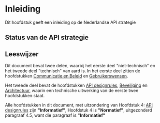 # Inleiding

Dit hoofdstuk geeft een inleiding op de Nederlandse API strategie

## Status van de API strategie

## Leeswijzer

Dit document bevat twee delen, waarbij het eerste deel "niet-technisch" en het tweede deel "technisch" van aard is.
In het eerste deel zitten de hoofdstukken [Communicatie en Beleid](#communicatie-en-beleid) en [Gebruikerswensen](#gebruikerswensen).

Het tweede deel bevat de hoofdstukken [API designrules](#api-designrules-ontwerpregels), [Beveiliging](#beveiliging) en [Architectuur](#architectuur), waarin een technische uitwerking van de eerste twee hoofdstukken staat.  

Alle hoofdstukken in dit document, met uitzondering van Hoofdstuk 4: [API designrules](#api-designrules-ontwerpregels)
zijn **"Informatief"**, Hoofdstuk 4 is **"Normatief"**, uitgezonderd paragraaf 4.5, want die paragraaf is **"Informatief"** 
